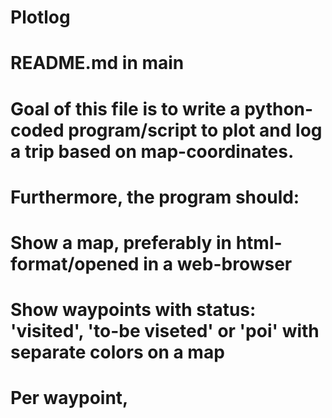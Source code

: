 # Plotlog
# README.md in main

# Goal of this file is to write a python-coded program/script to plot and log a trip based on map-coordinates.
# Furthermore, the program should:

# Show a map, preferably in html-format/opened in a web-browser
# Show waypoints with status: 'visited', 'to-be viseted' or 'poi' with separate colors on a map
# Per waypoint, 
